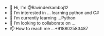 - 👋 Hi, I’m @Ravinderkamboj12
- 👀 I’m interested in ... learning python and C#
- 🌱 I’m currently learning ...Python
- 💞️ I’m looking to collaborate on ...
- 📫 How to reach me ...+918802583487

<!---
Ravinderkamboj12/Ravinderkamboj12 is a ✨ special ✨ repository because its `README.md` (this file) appears on your GitHub profile.
You can click the Preview link to take a look at your changes.
--->
